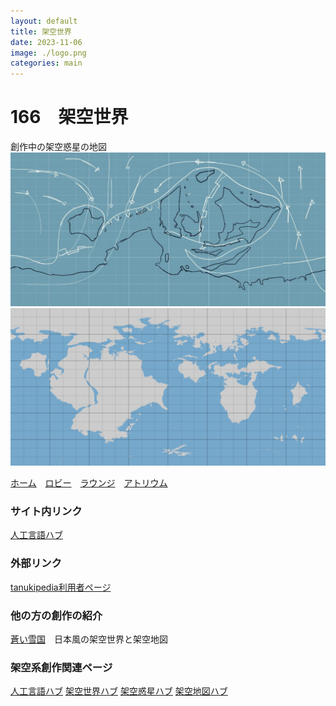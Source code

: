 ```yaml
---
layout: default
title: 架空世界
date: 2023-11-06
image: ./logo.png
categories: main
---
```

# 166　架空世界
創作中の架空惑星の地図
![](assets/AE1.jpg)
![](assets/PE.jpg)

[ホーム](./index.html)　[ロビー](144)　[ラウンジ](159)　[アトリウム](160)


### サイト内リンク
[人工言語ハブ](128)

### 外部リンク
[tanukipedia利用者ページ](https://tanukipedia.miraheze.org/wiki/%E5%88%A9%E7%94%A8%E8%80%85:Mikanixonable)


### 他の方の創作の紹介
[蒼い雪国](https://kitakami7kouren.jimdofree.com/)　日本風の架空世界と架空地図

### 架空系創作関連ページ
[人工言語ハブ](128)
[架空世界ハブ](166)
[架空惑星ハブ](136)
[架空地図ハブ](162)


